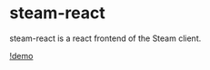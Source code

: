 # steam-react

steam-react is a react frontend of the Steam client.

[!demo](https://raw.githubusercontent.com/sbuggay/steam-react/master/demo/steam-react.png)